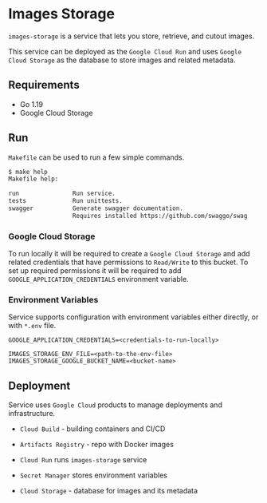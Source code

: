 # Images Storage

`images-storage` is a service that lets you store, retrieve, and cutout images.

This service can be deployed as the `Google Cloud Run`
and uses `Google Cloud Storage` as the database to store images and related metadata.

## Requirements

- Go 1.19
- Google Cloud Storage

## Run

`Makefile` can be used to run a few simple commands.

```sh
$ make help
Makefile help:

run               Run service.
tests             Run unittests.
swagger           Generate swagger documentation.
                  Requires installed https://github.com/swaggo/swag
```

### Google Cloud Storage

To run locally it will be required to create a `Google Cloud Storage` and 
add related credentials that have permissions to `Read/Write` to this bucket.
To set up required permissions it will be required to add `GOOGLE_APPLICATION_CREDENTIALS` environment variable.

### Environment Variables

Service supports configuration with environment variables either directly, or with `*.env` file.

```
GOOGLE_APPLICATION_CREDENTIALS=<credentials-to-run-locally>

IMAGES_STORAGE_ENV_FILE=<path-to-the-env-file>
IMAGES_STORAGE_GOOGLE_BUCKET_NAME=<bucket-name>
```

## Deployment

Service uses `Google Cloud` products to manage deployments and infrastructure.

- `Cloud Build` - building containers and CI/CD 
- `Artifacts Registry` - repo with Docker images

- `Cloud Run` runs `images-storage` service
- `Secret Manager` stores environment variables

- `Cloud Storage` - database for images and its metadata
